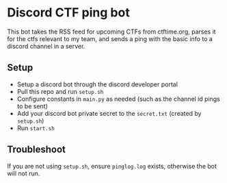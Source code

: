 # Discord CTF ping bot

This bot takes the RSS feed for upcoming CTFs from ctftime.org, parses it for the ctfs relevant to my team, and sends a ping with the basic info to a discord channel in a server.

## Setup

- Setup a discord bot through the discord developer portal
- Pull this repo and run `setup.sh`
- Configure constants in `main.py` as needed (such as the channel id pings to be sent)
- Add your discord bot private secret to the `secret.txt` (created by `setup.sh`)
- Run `start.sh`

## Troubleshoot

If you are not using `setup.sh`, ensure `pinglog.log` exists, otherwise the bot will not run.